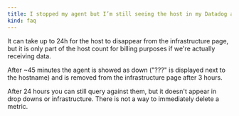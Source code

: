 ```yaml
---
title: I stopped my agent but I’m still seeing the host in my Datadog account. 
kind: faq
---
```


It can take up to 24h for the host to disappear from the infrastructure page,
but it is only part of the host count for billing purposes if we're
actually receiving data.

After ~45 minutes the agent is showed as down ("???" is displayed next to the hostname) and is removed from the infrastructure page after 3 hours.

After 24 hours you can still query against them, but it doesn't appear in drop downs or infrastructure. There is not a way to immediately delete a metric.